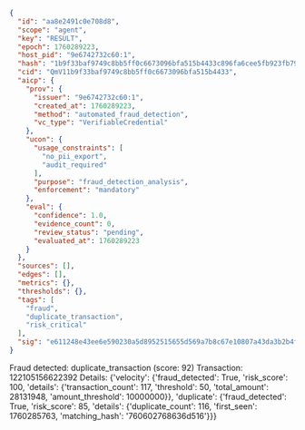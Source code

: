 ```json
{
  "id": "aa8e2491c0e708d8",
  "scope": "agent",
  "key": "RESULT",
  "epoch": 1760289223,
  "host_pid": "9e6742732c60:1",
  "hash": "1b9f33baf9749c8bb5ff0c6673096bfa515b4433c896fa6cee5fb923fb7937a6",
  "cid": "QmV11b9f33baf9749c8bb5ff0c6673096bfa515b4433",
  "aicp": {
    "prov": {
      "issuer": "9e6742732c60:1",
      "created_at": 1760289223,
      "method": "automated_fraud_detection",
      "vc_type": "VerifiableCredential"
    },
    "ucon": {
      "usage_constraints": [
        "no_pii_export",
        "audit_required"
      ],
      "purpose": "fraud_detection_analysis",
      "enforcement": "mandatory"
    },
    "eval": {
      "confidence": 1.0,
      "evidence_count": 0,
      "review_status": "pending",
      "evaluated_at": 1760289223
    }
  },
  "sources": [],
  "edges": [],
  "metrics": {},
  "thresholds": {},
  "tags": [
    "fraud",
    "duplicate_transaction",
    "risk_critical"
  ],
  "sig": "e611248e43ee6e590230a5d8952515655d569a7b8c67e10807a43da3b2b4f427"
}
```

Fraud detected: duplicate_transaction (score: 92)
Transaction: 122105156622392
Details: {'velocity': {'fraud_detected': True, 'risk_score': 100, 'details': {'transaction_count': 117, 'threshold': 50, 'total_amount': 28131948, 'amount_threshold': 10000000}}, 'duplicate': {'fraud_detected': True, 'risk_score': 85, 'details': {'duplicate_count': 116, 'first_seen': 1760285763, 'matching_hash': '760602768636d516'}}}
